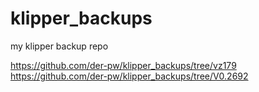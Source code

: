 # klipper_backups
my klipper backup repo

https://github.com/der-pw/klipper_backups/tree/vz179
https://github.com/der-pw/klipper_backups/tree/V0.2692
